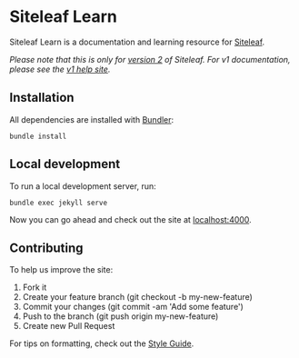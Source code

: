 # Siteleaf Learn

Siteleaf Learn is a documentation and learning resource for [Siteleaf](http://siteleaf.com).

_Please note that this is only for [version 2](http://v2.siteleaf.com) of Siteleaf. For v1 documentation, please see the [v1 help site](http://www.siteleaf.com/help/)._

## Installation

All dependencies are installed with [Bundler](http://rubygems.org/gems/bundler):

```
bundle install
```

## Local development

To run a local development server, run:

```
bundle exec jekyll serve
```

Now you can go ahead and check out the site at [localhost:4000](http://localhost:4000).

## Contributing

To help us improve the site:

1. Fork it
2. Create your feature branch (git checkout -b my-new-feature)
3. Commit your changes (git commit -am 'Add some feature')
4. Push to the branch (git push origin my-new-feature)
5. Create new Pull Request

For tips on formatting, check out the [Style Guide](http://learn.siteleaf.com/style/).

